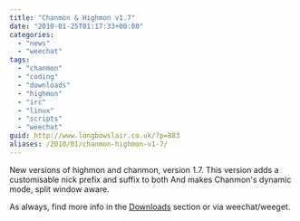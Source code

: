 ```yaml
---
title: "Chanmon & Highmon v1.7"
date: "2010-01-25T01:17:33+00:00"
categories: 
  - "news"
  - "weechat"
tags: 
  - "chanmon"
  - "coding"
  - "downloads"
  - "highmon"
  - "irc"
  - "linux"
  - "scripts"
  - "weechat"
guid: http://www.longbowslair.co.uk/?p=883
aliases: /2010/01/chanmon-highmon-v1-7/
---
```


New versions of highmon and chanmon, version 1.7.
This version adds a customisable nick prefix and suffix to both
And makes Chanmon's dynamic mode, split window aware.

As always, find more info in the [Downloads](/downloads/) section or via weechat/weeget.
